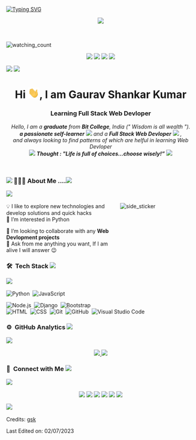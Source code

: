 [![Typing SVG](https://readme-typing-svg.herokuapp.com?font=Architects+Daughter&color=FF7722&size=30&lines=Hey!+It's+Gaurav!;Learning+Web+Development...;And+I'm+a+proud+INDIAN)](https://git.io/typing-svg)
<p align="center">
  <img src="https://github.com/thompsonemerson/thompsonemerson/raw/master/cover-thompson.png" height="200"/>
</p>

<br>

<p align="left"> 
<img src="https://komarev.com/ghpvc/?username=gauravshankarkumar&color=brightgreen" alt="watching_count" />
 </p>
 <p align="center">
<img src="https://img.shields.io/badge/Age-27-blue" />
  <img src="https://img.shields.io/badge/Focus-Fullstack%20Learning-blue" />
  <img src="https://img.shields.io/badge/Lives-India%20-blue" />
  <img src="https://img.shields.io/badge/Languages-English%20%26%20Hindi-blue" />
</p>
<img src="https://user-images.githubusercontent.com/73097560/115834477-dbab4500-a447-11eb-908a-139a6edaec5c.gif">
<img src="https://user-images.githubusercontent.com/73097560/115834477-dbab4500-a447-11eb-908a-139a6edaec5c.gif">
<h1 align="center">Hi <img src="https://raw.githubusercontent.com/ABSphreak/ABSphreak/master/gifs/Hi.gif" width="30px">, I am Gaurav Shankar Kumar </h1>
<h3 align="center">Learning Full Stack Web Devloper  </h3>

</p>



<p align="center">
  <em>
    Hello, I am  a <b>graduate</b> from <b>Bit College</b>, India (" Wisdom is all wealth ")</a>. <br>
    <b>a passionate self-learner</b> <img src="https://github.com/TheDudeThatCode/TheDudeThatCode/blob/master/Assets/Developer.gif" width="30px"> and a <b>Full Stack Web Devloper</b>&nbsp;<img src="https://github.com/TheDudeThatCode/TheDudeThatCode/blob/master/Assets/Designer.gif" width="36px">&nbsp,<br>and always looking to find patterns of which are helful in learning Web Devloper 
  </em> 
  <br>
  <img src="https://media.giphy.com/media/gH3LO09IOiZIqePwv9/giphy.gif" width="50" /> <b><i align="center">Thought : "Life is full of choices…choose wisely!”</i></b> <img src="https://media.giphy.com/media/qjqUcgIyRjsl2/giphy.gif" width="50" />
</p>
<br>

### <img src="https://media.giphy.com/media/iY8CRBdQXODJSCERIr/giphy.gif" width="30px">&nbsp;👨🏻‍💻 About Me ....<img src = "https://media0.giphy.com/media/KDDpcKigbfFpnejZs6/giphy.gif?cid=ecf05e47oy6f4zjs8g1qoiystc56cu7r9tb8a1fe76e05oty&rid=giphy.gif" width = 150px>

<img src="https://user-images.githubusercontent.com/73097560/115834477-dbab4500-a447-11eb-908a-139a6edaec5c.gif">
<p align="left">

  <img align="right" width=200px height=200px alt="side_sticker" src="https://media.giphy.com/media/TEnXkcsHrP4YedChhA/giphy.gif" />

💡 I like to explore new technologies and develop solutions and quick hacks <br>
👀 I’m interested in Python<br>
<!-- 🌱 I’m currently learning Full Stack Web Devloper**🥰<br> -->
🔭 I’m looking to collaborate with any **Web Devlopment projects**<br>
💬 Ask from me anything you want, If I am alive I will answer 😉<br>
<!-- 📰 My First Web Page [https://gauravshankarkumar.github.io/GSK--HTML-Practice/index.html](https://gauravshankarkumar.github.io/GSK--HTML-Practice/index.html)😎<br><br><br> -->
 
### 🛠 &nbsp;Tech Stack <img src = "https://media2.giphy.com/media/QssGEmpkyEOhBCb7e1/giphy.gif?cid=ecf05e47a0n3gi1bfqntqmob8g9aid1oyj2wr3ds3mg700bl&rid=giphy.gif" width = 32px>
<img src="https://user-images.githubusercontent.com/73097560/115834477-dbab4500-a447-11eb-908a-139a6edaec5c.gif">
<p align="left">
  
![Python](https://img.shields.io/badge/-Python-05122A?style=flat&logo=python)&nbsp;
![JavaScript](https://img.shields.io/badge/-JavaScript-05122A?style=flat&logo=javascript)&nbsp;
<!-- ![React](https://img.shields.io/badge/-React-05122A?style=flat&logo=react)&nbsp; -->
![Node.js](https://img.shields.io/badge/-Node.js-05122A?style=flat&logo=node.js)&nbsp;
![Django](https://img.shields.io/badge/-Django-05122A?style=flat&logo=django&logoColor=092E20)&nbsp;
![Bootstrap](https://img.shields.io/badge/-Bootstrap-05122A?style=flat&logo=bootstrap&logoColor=563D7C)\
![HTML](https://img.shields.io/badge/-HTML-05122A?style=flat&logo=HTML5)&nbsp;
![CSS](https://img.shields.io/badge/-CSS-05122A?style=flat&logo=CSS3&logoColor=1572B6)&nbsp;
![Git](https://img.shields.io/badge/-Git-05122A?style=flat&logo=git)&nbsp;
![GitHub](https://img.shields.io/badge/-GitHub-05122A?style=flat&logo=github)&nbsp;
![Visual Studio Code](https://img.shields.io/badge/-Visual%20Studio%20Code-05122A?style=flat&logo=visual-studio-code&logoColor=007ACC)&nbsp;

### ⚙️ &nbsp;GitHub Analytics <img src = "https://i.pinimg.com/originals/65/c4/f4/65c4f452571be1261e9c623f7da488ac.gif" width = 35px>
<img src="https://user-images.githubusercontent.com/73097560/115834477-dbab4500-a447-11eb-908a-139a6edaec5c.gif">

<p align="center">
<a href="https://github.com/the-gsk">
  <img height="180em" src="https://github-readme-stats-eight-theta.vercel.app/api?username=the-gsk&show_icons=true&theme=algolia&include_all_commits=true&count_private=true"/>
  <img height="180em" src="https://github-readme-stats-eight-theta.vercel.app/api/top-langs/?username=the-gsk&layout=compact&langs_count=8&theme=algolia"/>
</a>
</p>

### 🤝 &nbsp;Connect with Me <img src='https://raw.githubusercontent.com/ShahriarShafin/ShahriarShafin/main/Assets/handshake.gif' width="100px"> 
<img src="https://user-images.githubusercontent.com/73097560/115834477-dbab4500-a447-11eb-908a-139a6edaec5c.gif">
<p align="center">
<a href="https://www.linkedin.com/in/thegsk/"><img src="https://img.shields.io/badge/-Gaurav%20Shankar%20Kumar-0077B5?style=flat&logo=Linkedin&logoColor=white"/></a>
<a href="mailto:gauravshankarkumar@gmail.com"><img src="https://img.shields.io/badge/-gauravshankarkumar@gmail.com-D14836?style=flat&logo=Gmail&logoColor=white"/></a>
<a href="mailto:thegsk@outlook.com"><img src="https://img.shields.io/badge/-thegsk@outlook.com-0078D4?style=flat&logo=Microsoft-Outlook&logoColor=white"/></a>
<a href="https://www.instagram.com/gauravshankarkumar/"><img src="https://img.shields.io/badge/-@gauravshankarkumar-E4405F?style=flat&logo=Instagram&logoColor=white"/></a>
<a href="https://www.facebook.com/gauravshankarkumar"><img src="https://img.shields.io/badge/-@gauravshankarkumar-1877F2?style=flat&logo=Facebook&logoColor=white"/></a>
<a href="https://twitter.com/gauravshankarkr"><img src="https://img.shields.io/badge/-@gauravshankarkr-BD081C?style=flat&logo=Twitter&logoColor=white"/></a>
</p>

<img src="https://user-images.githubusercontent.com/73097560/115834477-dbab4500-a447-11eb-908a-139a6edaec5c.gif">

Credits: [gsk](https://github.com/the-gsk)

Last Edited on: 02/07/2023






